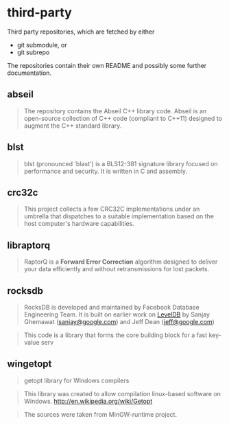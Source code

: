 # third-party

Third party repositories, which are fetched by either

* git submodule, or
* git subrepo

The repositories contain their own README and possibly some further documentation.

## abseil

> The repository contains the Abseil C++ library code. Abseil is an open-source collection of C++ code (compliant to C++11) designed to augment the C++ standard library.

## blst

> blst (pronounced 'blast') is a BLS12-381 signature library focused on performance and security. It is written in C and assembly.

## crc32c

> This project collects a few CRC32C implementations under an umbrella that dispatches to a suitable implementation based on the host computer's hardware capabilities.

## libraptorq

> RaptorQ is a **Forward Error Correction** algorithm designed to deliver your data efficiently and without retransmissions for lost packets.

## rocksdb

> RocksDB is developed and maintained by Facebook Database Engineering Team.
It is built on earlier work on [LevelDB](https://github.com/google/leveldb) by Sanjay Ghemawat (sanjay@google.com)
and Jeff Dean (jeff@google.com)

> This code is a library that forms the core building block for a fast key-value serv

## wingetopt

> getopt library for Windows compilers

> This library was created to allow compilation linux-based software on Windows. http://en.wikipedia.org/wiki/Getopt

> The sources were taken from MinGW-runtime project.
